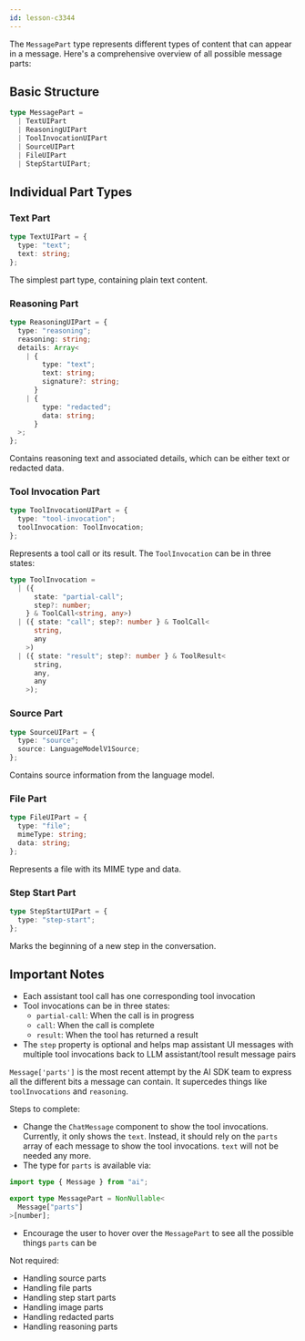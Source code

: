 ```yaml
---
id: lesson-c3344
---
```


<AISummary title="Understanding Message Parts" href="https://sdk.vercel.ai/docs/reference/ai-sdk-ui/use-chat#messages.ui-message.parts">

The `MessagePart` type represents different types of content that can appear in a message. Here's a comprehensive overview of all possible message parts:

## Basic Structure

```ts
type MessagePart =
  | TextUIPart
  | ReasoningUIPart
  | ToolInvocationUIPart
  | SourceUIPart
  | FileUIPart
  | StepStartUIPart;
```

## Individual Part Types

### Text Part

```ts
type TextUIPart = {
  type: "text";
  text: string;
};
```

The simplest part type, containing plain text content.

### Reasoning Part

```ts
type ReasoningUIPart = {
  type: "reasoning";
  reasoning: string;
  details: Array<
    | {
        type: "text";
        text: string;
        signature?: string;
      }
    | {
        type: "redacted";
        data: string;
      }
  >;
};
```

Contains reasoning text and associated details, which can be either text or redacted data.

### Tool Invocation Part

```ts
type ToolInvocationUIPart = {
  type: "tool-invocation";
  toolInvocation: ToolInvocation;
};
```

Represents a tool call or its result. The `ToolInvocation` can be in three states:

```ts
type ToolInvocation =
  | ({
      state: "partial-call";
      step?: number;
    } & ToolCall<string, any>)
  | ({ state: "call"; step?: number } & ToolCall<
      string,
      any
    >)
  | ({ state: "result"; step?: number } & ToolResult<
      string,
      any,
      any
    >);
```

### Source Part

```ts
type SourceUIPart = {
  type: "source";
  source: LanguageModelV1Source;
};
```

Contains source information from the language model.

### File Part

```ts
type FileUIPart = {
  type: "file";
  mimeType: string;
  data: string;
};
```

Represents a file with its MIME type and data.

### Step Start Part

```ts
type StepStartUIPart = {
  type: "step-start";
};
```

Marks the beginning of a new step in the conversation.

## Important Notes

- Each assistant tool call has one corresponding tool invocation
- Tool invocations can be in three states:
  - `partial-call`: When the call is in progress
  - `call`: When the call is complete
  - `result`: When the tool has returned a result
- The `step` property is optional and helps map assistant UI messages with multiple tool invocations back to LLM assistant/tool result message pairs

</AISummary>

`Message['parts']` is the most recent attempt by the AI SDK team to express all the different bits a message can contain. It supercedes things like `toolInvocations` and `reasoning`.

Steps to complete:

- Change the `ChatMessage` component to show the tool invocations. Currently, it only shows the `text`. Instead, it should rely on the `parts` array of each message to show the tool invocations. `text` will not be needed any more.
- The type for `parts` is available via:

```ts
import type { Message } from "ai";

export type MessagePart = NonNullable<
  Message["parts"]
>[number];
```

- Encourage the user to hover over the `MessagePart` to see all the possible things `parts` can be

Not required:

- Handling source parts
- Handling file parts
- Handling step start parts
- Handling image parts
- Handling redacted parts
- Handling reasoning parts
